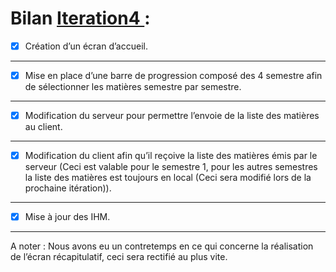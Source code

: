 # Bilan [Iteration4 ](https://github.com/L3-Info-Miage-Universite-Cote-D-Azur/pl2020-plpld/milestone/4)  : 


- [X] Création d’un écran d’accueil.
-----------------------------------------------

- [X] Mise en place d’une barre de progression composé des 4 semestre afin de sélectionner les matières semestre par semestre.
-----------------------------------------------

- [X] Modification du serveur pour permettre l’envoie de la liste des matières au client.
-----------------------------------------------

- [X] Modification du client afin qu’il reçoive la liste des matières émis par le serveur (Ceci est valable pour le semestre 1, pour les autres semestres la liste des matières est toujours en local (Ceci sera modifié lors de la prochaine itération)).

-----------------------------------------------

- [X] Mise à jour des IHM.
-----------------------------------------------

A noter : Nous avons eu un contretemps en ce qui concerne la réalisation de l’écran récapitulatif, ceci sera rectifié au plus vite.